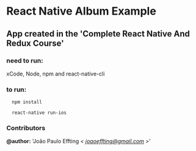 # React Native Album Example


## App created in the 'Complete React Native And Redux Course'

### need to run:

  xCode, Node, npm and react-native-cli

### to run:
```
  npm install

  react-native run-ios
```

### Contributors

**@author:** 'João Paulo Effting *< [joaoeffting@gmail.com](mailto:joaoeffting@gmail.com) >*' 
